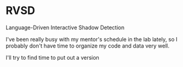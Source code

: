 # RVSD
Language-Driven Interactive Shadow Detection

I've been really busy with my mentor's schedule in the lab lately, so I probably don't have time to organize my code and data very well.

I'll try to find time to put out a version
